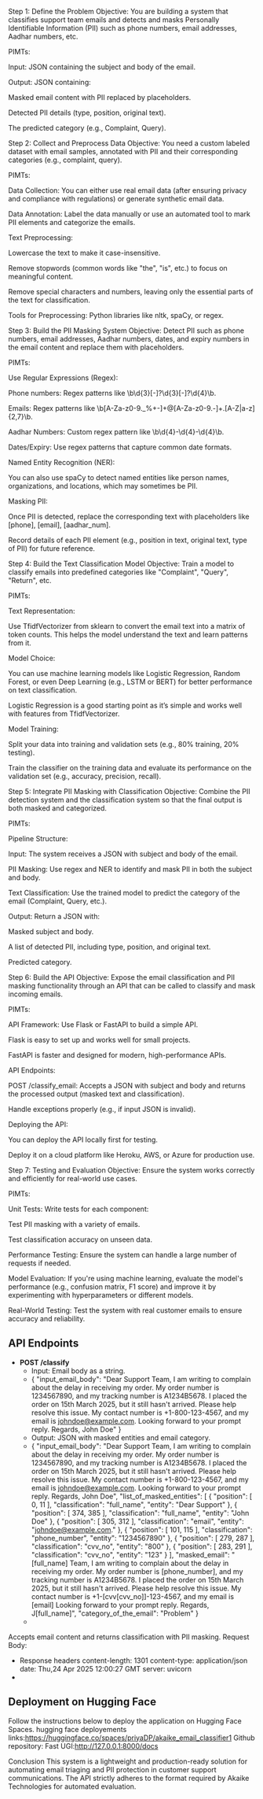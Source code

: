 Step 1: Define the Problem
Objective: You are building a system that classifies support team emails and detects and masks Personally Identifiable Information (PII) such as phone numbers, email addresses, Aadhar numbers, etc.

PIMTs:

Input: JSON containing the subject and body of the email.

Output: JSON containing:

Masked email content with PII replaced by placeholders.

Detected PII details (type, position, original text).

The predicted category (e.g., Complaint, Query).

Step 2: Collect and Preprocess Data
Objective: You need a custom labeled dataset with email samples, annotated with PII and their corresponding categories (e.g., complaint, query).

PIMTs:

Data Collection: You can either use real email data (after ensuring privacy and compliance with regulations) or generate synthetic email data.

Data Annotation: Label the data manually or use an automated tool to mark PII elements and categorize the emails.

Text Preprocessing:

Lowercase the text to make it case-insensitive.

Remove stopwords (common words like "the", "is", etc.) to focus on meaningful content.

Remove special characters and numbers, leaving only the essential parts of the text for classification.

Tools for Preprocessing: Python libraries like nltk, spaCy, or regex.

Step 3: Build the PII Masking System
Objective: Detect PII such as phone numbers, email addresses, Aadhar numbers, dates, and expiry numbers in the email content and replace them with placeholders.

PIMTs:

Use Regular Expressions (Regex):

Phone numbers: Regex patterns like \b\d{3}[-]?\d{3}[-]?\d{4}\b.

Emails: Regex patterns like \b[A-Za-z0-9._%+-]+@[A-Za-z0-9.-]+\.[A-Z|a-z]{2,7}\b.

Aadhar Numbers: Custom regex pattern like \b\d{4}-\d{4}-\d{4}\b.

Dates/Expiry: Use regex patterns that capture common date formats.

Named Entity Recognition (NER):

You can also use spaCy to detect named entities like person names, organizations, and locations, which may sometimes be PII.

Masking PII:

Once PII is detected, replace the corresponding text with placeholders like [phone], [email], [aadhar_num].

Record details of each PII element (e.g., position in text, original text, type of PII) for future reference.

Step 4: Build the Text Classification Model
Objective: Train a model to classify emails into predefined categories like "Complaint", "Query", "Return", etc.

PIMTs:

Text Representation:

Use TfidfVectorizer from sklearn to convert the email text into a matrix of token counts. This helps the model understand the text and learn patterns from it.

Model Choice:

You can use machine learning models like Logistic Regression, Random Forest, or even Deep Learning (e.g., LSTM or BERT) for better performance on text classification.

Logistic Regression is a good starting point as it’s simple and works well with features from TfidfVectorizer.

Model Training:

Split your data into training and validation sets (e.g., 80% training, 20% testing).

Train the classifier on the training data and evaluate its performance on the validation set (e.g., accuracy, precision, recall).

Step 5: Integrate PII Masking with Classification
Objective: Combine the PII detection system and the classification system so that the final output is both masked and categorized.

PIMTs:

Pipeline Structure:

Input: The system receives a JSON with subject and body of the email.

PII Masking: Use regex and NER to identify and mask PII in both the subject and body.

Text Classification: Use the trained model to predict the category of the email (Complaint, Query, etc.).

Output: Return a JSON with:

Masked subject and body.

A list of detected PII, including type, position, and original text.

Predicted category.

Step 6: Build the API
Objective: Expose the email classification and PII masking functionality through an API that can be called to classify and mask incoming emails.

PIMTs:

API Framework: Use Flask or FastAPI to build a simple API.

Flask is easy to set up and works well for small projects.

FastAPI is faster and designed for modern, high-performance APIs.

API Endpoints:

POST /classify_email: Accepts a JSON with subject and body and returns the processed output (masked text and classification).

Handle exceptions properly (e.g., if input JSON is invalid).

Deploying the API:

You can deploy the API locally first for testing.

Deploy it on a cloud platform like Heroku, AWS, or Azure for production use.

Step 7: Testing and Evaluation
Objective: Ensure the system works correctly and efficiently for real-world use cases.

PIMTs:

Unit Tests: Write tests for each component:

Test PII masking with a variety of emails.

Test classification accuracy on unseen data.

Performance Testing: Ensure the system can handle a large number of requests if needed.

Model Evaluation: If you're using machine learning, evaluate the model's performance (e.g., confusion matrix, F1 score) and improve it by experimenting with hyperparameters or different models.

Real-World Testing: Test the system with real customer emails to ensure accuracy and reliability.

## API Endpoints

- **POST /classify**
  - Input: Email body as a string.
  - {
  "input_email_body": "Dear Support Team, I am writing to complain about the delay in receiving my order. My order number is 1234567890, and my tracking number is A1234B5678. I placed the order on 15th March 2025, but it still hasn't arrived. Please help resolve this issue. My contact number is +1-800-123-4567, and my email is johndoe@example.com. Looking forward to your prompt reply. Regards, John Doe"
}
  - Output: JSON with masked entities and email category.
  - {
  "input_email_body": "Dear Support Team, I am writing to complain about the delay in receiving my order. My order number is 1234567890, and my tracking number is A1234B5678. I placed the order on 15th March 2025, but it still hasn't arrived. Please help resolve this issue. My contact number is +1-800-123-4567, and my email is johndoe@example.com. Looking forward to your prompt reply. Regards, John Doe",
  "list_of_masked_entities": [
    {
      "position": [
        0,
        11
      ],
      "classification": "full_name",
      "entity": "Dear Support"
    },
    {
      "position": [
        374,
        385
      ],
      "classification": "full_name",
      "entity": "John Doe"
    },
    {
      "position": [
        305,
        312
      ],
      "classification": "email",
      "entity": "johndoe@example.com."
    },
    {
      "position": [
        101,
        115
      ],
      "classification": "phone_number",
      "entity": "1234567890"
    },
    {
      "position": [
        279,
        287
      ],
      "classification": "cvv_no",
      "entity": "800"
    },
    {
      "position": [
        283,
        291
      ],
      "classification": "cvv_no",
      "entity": "123"
    }
  ],
  "masked_email": "[full_name] Team, I am writing to complain about the delay in receiving my order. My order number is [phone_number], and my tracking number is A1234B5678. I placed the order on 15th March 2025, but it still hasn't arrived. Please help resolve this issue. My contact number is +1-[cvv[cvv_no]]-123-4567, and my email is [email] Looking forward to your prompt reply. Regards, J[full_name]",
  "category_of_the_email": "Problem"
}
  - 
Accepts email content and returns classification with PII masking. Request Body:

  - Response headers
 content-length: 1301 
 content-type: application/json 
 date: Thu,24 Apr 2025 12:00:27 GMT 
 server: uvicorn 
  - 

## Deployment on Hugging Face

Follow the instructions below to deploy the application on Hugging Face Spaces.
hugging face deployements links:https://huggingface.co/spaces/priyaDP/akaike_email_classifier1
Github repository:
Fast UGI:http://127.0.0.1:8000/docs




Conclusion
This system is a lightweight and production-ready solution for automating email triaging and PII protection in customer support communications. The API strictly adheres to the format required by Akaike Technologies for automated evaluation.
